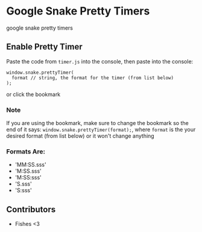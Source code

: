# Google Snake Pretty Timers
google snake pretty timers


## Enable Pretty Timer
Paste the code from `timer.js` into the console, then
paste into the console:
```
window.snake.prettyTimer(
  format // string, the format for the timer (from list below)
);
```
or click the bookmark

### Note
If you are using the bookmark, make sure to change the bookmark so the end of it says:
`window.snake.prettyTimer(format);`,
where `format` is the your desired format (from list below)
or it won't change anything

### Formats Are:
- 'MM:SS.sss'
- 'M:SS.sss'
- 'M:SS:sss'
- 'S.sss'
- 'S:sss'

## Contributors
* Fishes <3
